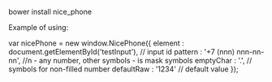 bower install nice_phone

Example of using:

var nicePhone = new window.NicePhone({
    element : document.getElementById('testInput'), // input id
    pattern : '+7 (nnn) nnn-nn-nn', //n - any number, other symbols - is mask symbols
    emptyChar : '.', // symbols for non-filled number
    defaultRaw : '1234' // default value
});
